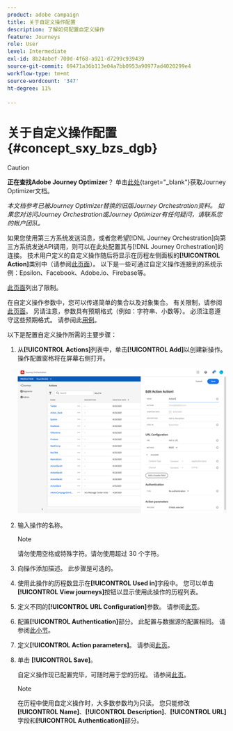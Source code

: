 ```yaml
---
product: adobe campaign
title: 关于自定义操作配置
description: 了解如何配置自定义操作
feature: Journeys
role: User
level: Intermediate
exl-id: 8b24abef-700d-4f68-a921-d7299c939439
source-git-commit: 69471a36b113e04a7bb0953a90977ad4020299e4
workflow-type: tm+mt
source-wordcount: '347'
ht-degree: 11%

---
```


# 关于自定义操作配置 {#concept_sxy_bzs_dgb}


>[!CAUTION]
>
>**正在查找Adobe Journey Optimizer**？ 单击[此处](https://experienceleague.adobe.com/zh-hans/docs/journey-optimizer/using/ajo-home){target="_blank"}获取Journey Optimizer文档。
>
>
>_本文档参考已被Journey Optimizer替换的旧版Journey Orchestration资料。 如果您对访问Journey Orchestration或Journey Optimizer有任何疑问，请联系您的帐户团队。_


如果您使用第三方系统发送消息，或者您希望[!DNL Journey Orchestration]向第三方系统发送API调用，则可以在此处配置其与[!DNL Journey Orchestration]的连接。 技术用户定义的自定义操作随后将显示在历程左侧面板的&#x200B;**[!UICONTROL Action]**&#x200B;类别中（请参阅[此页面](../building-journeys/about-action-activities.md)）。 以下是一些可通过自定义操作连接到的系统示例：Epsilon、Facebook、Adobe.io、Firebase等。

[此页面](../about/limitations.md)列出了限制。

在自定义操作参数中，您可以传递简单的集合以及对象集合。 有关限制，请参阅[此页面](../usecase/collections.md#limitations)。 另请注意，参数具有预期格式（例如：字符串、小数等）。 必须注意遵守这些预期格式。 请参阅此[用例](../usecase/collections.md)。

以下是配置自定义操作所需的主要步骤：

1. 从&#x200B;**[!UICONTROL Actions]**&#x200B;列表中，单击&#x200B;**[!UICONTROL Add]**&#x200B;以创建新操作。 操作配置窗格将在屏幕右侧打开。

   ![](../assets/custom2.png)

1. 输入操作的名称。

   >[!NOTE]
   >
   >请勿使用空格或特殊字符。请勿使用超过 30 个字符。

1. 向操作添加描述。 此步骤是可选的。
1. 使用此操作的历程数显示在&#x200B;**[!UICONTROL Used in]**&#x200B;字段中。 您可以单击&#x200B;**[!UICONTROL View journeys]**&#x200B;按钮以显示使用此操作的历程列表。
1. 定义不同的&#x200B;**[!UICONTROL URL Configuration]**&#x200B;参数。 请参阅[此页](../action/url-configuration.md)。
1. 配置&#x200B;**[!UICONTROL Authentication]**&#x200B;部分。 此配置与数据源的配置相同。  请参阅[此小节](../datasource/external-data-sources.md#section_wjp_nl5_nhb)。
1. 定义&#x200B;**[!UICONTROL Action parameters]**。 请参阅[此页](../action/defining-the-message-parameters.md)。
1. 单击 **[!UICONTROL Save]**。

   自定义操作现已配置完毕，可随时用于您的历程。 请参阅[此页](../building-journeys/about-action-activities.md)。

   >[!NOTE]
   >
   >在历程中使用自定义操作时，大多数参数均为只读。 您只能修改&#x200B;**[!UICONTROL Name]**、**[!UICONTROL Description]**、**[!UICONTROL URL]**&#x200B;字段和&#x200B;**[!UICONTROL Authentication]**&#x200B;部分。
